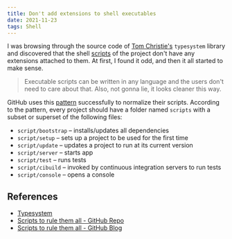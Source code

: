 ```yaml
---
title: Don't add extensions to shell executables
date: 2021-11-23
tags: Shell
---
```


I was browsing through the source code of
[Tom Christie's](https://github.com/tomchristie) `typesystem` library and discovered
that the shell [scripts](https://github.com/encode/typesystem/tree/master/scripts) of
the project don't have any extensions attached to them. At first, I found it odd, and
then it all started to make sense.

> Executable scripts can be written in any language and the users don't need to care
> about that. Also, not gonna lie, it looks cleaner this way.

GitHub uses this [pattern](https://github.com/github/scripts-to-rule-them-all) successfully to normalize their scripts. According to the pattern, every project should
have a folder named `scripts` with a subset or superset of the following files:


* `script/bootstrap` – installs/updates all dependencies
* `script/setup` – sets up a project to be used for the first time
* `script/update` – updates a project to run at its current version
* `script/server` – starts app
* `script/test` – runs tests
* `script/cibuild` – invoked by continuous integration servers to run tests
* `script/console` – opens a console


## References

* [Typesystem](https://github.com/encode/typesystem)
* [Scripts to rule them all - GitHub Repo](https://github.com/github/scripts-to-rule-them-all)
* [Scripts to rule them all - GitHub Blog](https://github.blog/2015-06-30-scripts-to-rule-them-all/)
